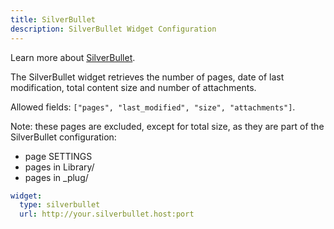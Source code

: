 ```yaml
---
title: SilverBullet
description: SilverBullet Widget Configuration
---
```


Learn more about [SilverBullet](https://github.com/silverbulletmd/silverbullet).

The SilverBullet widget retrieves the number of pages, date of last modification, total content size and number of attachments.

Allowed fields: `["pages", "last_modified", "size", "attachments"]`.

Note: these pages are excluded, except for total size, as they are part of the SilverBullet configuration:

- page SETTINGS
- pages in Library/
- pages in _plug/

```yaml
widget:
  type: silverbullet
  url: http://your.silverbullet.host:port
```
